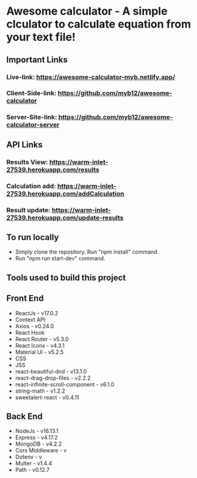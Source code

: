 # Awesome calculator - A simple clculator to calculate equation from your text file!
## Important Links
### Live-link: https://awesome-calculator-myb.netlify.app/
### Client-Side-link: https://github.com/myb12/awesome-calculator
### Server-Site-link: https://github.com/myb12/awesome-calculator-server

## API Links
### Results View: https://warm-inlet-27539.herokuapp.com/results
### Calculation add: https://warm-inlet-27539.herokuapp.com/addCalculation
### Result update: https://warm-inlet-27539.herokuapp.com/update-results

## To run locally
* Simply clone the repository. Run "npm install" command.
* Run "npm run start-dev" command.

## Tools used to build this project
## Front End
* ReactJs - v17.0.2
* Context API
* Axios - v0.24.0
* React Hook
* React Router - v5.3.0
* React Icons - v4.3.1
* Material UI - v5.2.5
* CSS 
* JSS 
* react-beautiful-dnd - v13.1.0
* react-drag-drop-files - v2.2.2
* react-infinite-scroll-component - v6.1.0
* string-math - v1.2.2
* sweetalert-react - v0.4.11

## Back End
* NodeJs - v16.13.1
* Express - v4.17.2
* MongoDB - v4.2.2
* Cors Middleware - v
* Dotenv - v
* Multer - v1.4.4
* Path - v0.12.7